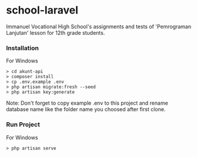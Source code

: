 # school-laravel
Immanuel Vocational High School's assignments and tests of 'Pemrograman Lanjutan' lesson for 12th grade students.

### Installation

For Windows
```
> cd akunt-api
> composer install
> cp .env.example .env
> php artisan migrate:fresh --seed
> php artisan key:generate
```

Note:
Don't forget to copy example .env to this project and rename database name like the folder name you choosed after first clone.

### Run Project

For Windows
```
> php artisan serve
```
